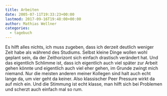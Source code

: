 ```yaml
---
title: Arbeiten
date: 2005-07-11T19:33:23+00:00
lastmod: 2017-09-16T19:48:00+00:00
author: Mathias Wellner
categories:
  - tagebuch
---
```

Es hilft alles nichts, ich muss zugeben, dass ich derzeit deutlich weniger Zeit habe als während des Studiums. Selbst kleine Dinge wollen wohl geplant sein, da der Zeithorizont sich einfach drastisch verändert hat. Und das eigentlich Schlimme ist, dass ich eigentlich auch viel später zur Arbeit gehen könnte und eigentlich auch viel eher gehen, im Grunde zwingt mich niemand. Nur die meisten anderen meiner Kollegen sind halt auch echt lange da, um vier geht da keiner. Also klassischer Peer Pressure wirkt da auf mich ein. Und die Stimmung ist echt klasse, man hilft sich bei Problemen und scherzt auch einfach mal so rum.